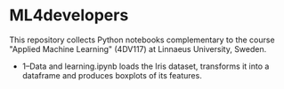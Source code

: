 # ML4developers

This repository collects Python notebooks complementary to the course "Applied Machine Learning" (4DV117) at Linnaeus University, Sweden.

* 1–Data and learning.ipynb loads the Iris dataset, transforms it into a dataframe and produces boxplots of its features.
